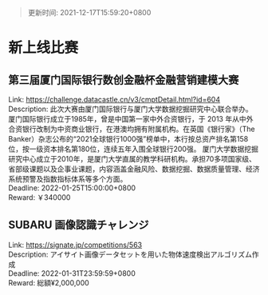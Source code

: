 > 更新时间: 2021-12-17T15:59:20+0800 

# 新上线比赛


## 第三届厦门国际银行数创金融杯金融营销建模大赛
Link: https://challenge.datacastle.cn/v3/cmptDetail.html?id=604  
Description: 此次大赛由厦门国际银行与厦门大学数据挖掘研究中心联合举办。
厦门国际银行成立于1985年，曾是中国第一家中外合资银行，于 2013 年从中外合资银行改制为中资商业银行，在港澳均拥有附属机构。在英国《银行家》（The Banker）杂志公布的“2021全球银行1000强”榜单中，本行按总资产排名第158位，按一级资本排名第180位，连续五年入围全球银行200强。
厦门大学数据挖掘研究中心成立于2010年，是厦门大学直属的教学科研机构。承担70多项国家级、省部级课题以及企事业课题，内容涵盖金融风险、数据挖掘、数据质量管理、经济系统预警及指数指标体系等多个方面。  
Deadline: 2022-01-25T15:00:00+0800  
Reward: ￥340000  

## SUBARU 画像認識チャレンジ
Link: https://signate.jp/competitions/563  
Description: アイサイト画像データセットを用いた物体速度検出アルゴリズム作成  
Deadline: 2022-01-31T23:59:59+0800  
Reward: 総額¥2,000,000  

